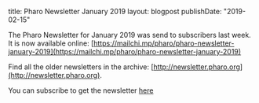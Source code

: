 title: Pharo Newsletter January 2019
layout: blogpost
publishDate: "2019-02-15"

The Pharo Newsletter for January 2019 was send to subscribers last week. It is now available online: [https://mailchi.mp/pharo/pharo-newsletter-january-2019](https://mailchi.mp/pharo/pharo-newsletter-january-2019)

Find all the older newsletters in the archive: [http://newsletter.pharo.org](http://newsletter.pharo.org).

You can subscribe to get the newsletter [here](https://us11.list-manage.com/subscribe?u=6f667565c2569234585a7be77&id=048680a940)